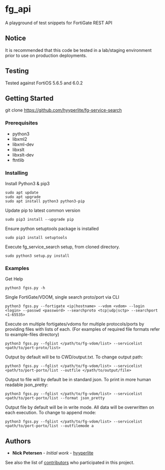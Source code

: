 # fg_api

A playground of test snippets for FortiGate REST API

## Notice

It is recommended that this code be tested in a lab/staging environment prior to use on production deployments.

## Testing

Tested against FortiOS 5.6.5 and 6.0.2

## Getting Started

git clone https://github.com/hyyperlite/fg-service-search

### Prerequisites

* python3
* libxml2
* libxml-dev
* libxslt
* libxslt-dev
* ftntlib


### Installing

Install Python3 & pip3

```
sudo apt update
sudo apt upgrade
sudo apt install python3 python3-pip
```

Update pip to latest common version

```
sudo pip3 install --upgrade pip
```

Ensure python setuptools package is installed

```
sudo pip3 install setuptools
```

Execute fg_service_search setup, from cloned directory.

```
sudo python3 setup.py install
```

### Examples

Get Help

```
python3 fgss.py -h
```

Single FortiGate/VDOM, single search proto/port via CLI

```
python3 fgss.py --fortigate <ip|hostname> --vdom <vdom> --login <login> --passwd <password> --searchproto <tcp|udp|sctp> --searchport <1-65535>
```

Execute on multiple fortigates/vdoms for multiple protocols/ports by providing files with lists of each. (For examples of required file formats refer to example-files directory)

```
python3 fgss.py --fglist </path/to/fg-vdom/list> --servicelist <path/to/port-proto/list>
```

Output by default will be to CWD/output.txt.  To change output path:

```
python3 fgss.py --fglist </path/to/fg-vdom/list> --servicelist <path/to/port-porto/list --outfile </path/to/output/file>
```

Output to file will by default be in standard json.  To print in more human readable json_pretty:

```
python3 fgss.py --fglist </path/to/fg-vdom/list> --servicelist <path/to/port-porto/list --format json_pretty
```

Output file by default will be in write mode. All data will be overwritten on each execution.  To change to append mode:

```
python3 fgss.py --fglist </path/to/fg-vdom/list> --servicelist <path/to/port-porto/list --outfilemode a
```


## Authors

* **Nick Petersen** - *Initial work* - [hyyperlite](https://github.com/hyyperlite)

See also the list of [contributors](https://github.com/your/project/contributors) who participated in this project.

